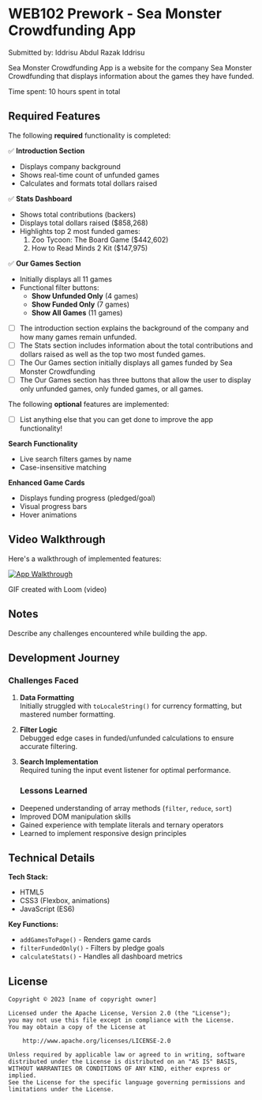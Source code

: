 # WEB102 Prework - Sea Monster Crowdfunding App

Submitted by: Iddrisu Abdul Razak Iddrisu

Sea Monster Crowdfunding App is a website for the company Sea Monster Crowdfunding that displays information about the games they have funded.

Time spent: 10 hours spent in total

## Required Features

The following **required** functionality is completed:

✅ **Introduction Section**
- Displays company background
- Shows real-time count of unfunded games
- Calculates and formats total dollars raised

✅ **Stats Dashboard**
- Shows total contributions (backers)
- Displays total dollars raised ($858,268)
- Highlights top 2 most funded games:
  1. Zoo Tycoon: The Board Game ($442,602)
  2. How to Read Minds 2 Kit ($147,975)

✅ **Our Games Section**
- Initially displays all 11 games
- Functional filter buttons:
  - **Show Unfunded Only** (4 games)
  - **Show Funded Only** (7 games)
  - **Show All Games** (11 games)

* [ ] The introduction section explains the background of the company and how many games remain unfunded.
* [ ] The Stats section includes information about the total contributions and dollars raised as well as the top two most funded games.
* [ ] The Our Games section initially displays all games funded by Sea Monster Crowdfunding
* [ ] The Our Games section has three buttons that allow the user to display only unfunded games, only funded games, or all games.

The following **optional** features are implemented:

* [ ] List anything else that you can get done to improve the app functionality!

 **Search Functionality**
- Live search filters games by name
- Case-insensitive matching

 **Enhanced Game Cards**
- Displays funding progress (pledged/goal)
- Visual progress bars
- Hover animations

## Video Walkthrough

Here's a walkthrough of implemented features:

[![App Walkthrough](https://www.loom.com/share/74e65ec2b24e4e6d833f7e4c6894a0f1)](https://www.loom.com/share/74e65ec2b24e4e6d833f7e4c6894a0f1)

GIF created with Loom (video)

## Notes

Describe any challenges encountered while building the app.
## Development Journey

### Challenges Faced
1. **Data Formatting**  
   Initially struggled with `toLocaleString()` for currency formatting, but mastered number formatting.

2. **Filter Logic**  
   Debugged edge cases in funded/unfunded calculations to ensure accurate filtering.

3. **Search Implementation**  
   Required tuning the input event listener for optimal performance.

   ### Lessons Learned
- Deepened understanding of array methods (`filter`, `reduce`, `sort`)
- Improved DOM manipulation skills
- Gained experience with template literals and ternary operators
- Learned to implement responsive design principles

## Technical Details

**Tech Stack:**
- HTML5
- CSS3 (Flexbox, animations)
- JavaScript (ES6)

**Key Functions:**
- `addGamesToPage()` - Renders game cards
- `filterFundedOnly()` - Filters by pledge goals
- `calculateStats()` - Handles all dashboard metrics

## License

    Copyright © 2023 [name of copyright owner]

    Licensed under the Apache License, Version 2.0 (the "License");
    you may not use this file except in compliance with the License.
    You may obtain a copy of the License at

        http://www.apache.org/licenses/LICENSE-2.0

    Unless required by applicable law or agreed to in writing, software
    distributed under the License is distributed on an "AS IS" BASIS,
    WITHOUT WARRANTIES OR CONDITIONS OF ANY KIND, either express or implied.
    See the License for the specific language governing permissions and
    limitations under the License.

